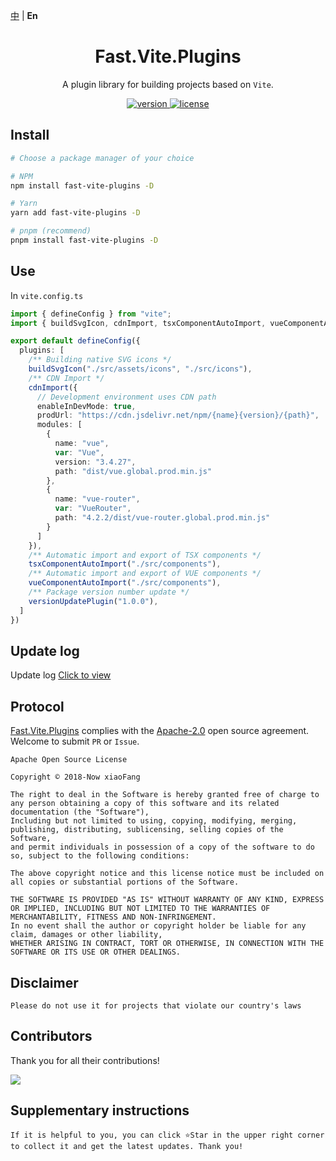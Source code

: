 [中](https://gitee.com/China-xiaoFang/fast.vite.plugins) | **En**

<h1 align="center">Fast.Vite.Plugins</h1>

<p align="center">
  A plugin library for building projects based on <code>Vite</code>.
</p>

<p align="center">
  <a href="https://www.npmjs.com/package/fast-vite-plugins">
    <img src="https://img.shields.io/npm/v/fast-vite-plugins?color=orange&label=" alt="version" />
  </a>
  <a href="https://gitee.com/China-xiaoFang/fast.vite.plugins/blob/master/LICENSE">
    <img src="https://img.shields.io/npm/l/fast-vite-plugins" alt="license" />
  </a>
</p>

## Install

```sh
# Choose a package manager of your choice

# NPM
npm install fast-vite-plugins -D

# Yarn
yarn add fast-vite-plugins -D

# pnpm (recommend)
pnpm install fast-vite-plugins -D
```

## Use

In `vite.config.ts`

```typescript
import { defineConfig } from "vite";
import { buildSvgIcon, cdnImport, tsxComponentAutoImport, vueComponentAutoImport, versionUpdatePlugin } from "fast-vite-plugins";

export default defineConfig({
  plugins: [
    /** Building native SVG icons */
    buildSvgIcon("./src/assets/icons", "./src/icons"),
    /** CDN Import */
    cdnImport({
      // Development environment uses CDN path
      enableInDevMode: true,
      prodUrl: "https://cdn.jsdelivr.net/npm/{name}{version}/{path}",
      modules: [
        {
          name: "vue",
          var: "Vue",
          version: "3.4.27",
          path: "dist/vue.global.prod.min.js"
        },
        {
          name: "vue-router",
          var: "VueRouter",
          path: "4.2.2/dist/vue-router.global.prod.min.js"
        }
      ]
    }),
    /** Automatic import and export of TSX components */
    tsxComponentAutoImport("./src/components"),
    /** Automatic import and export of VUE components */
    vueComponentAutoImport("./src/components"),
    /** Package version number update */
    versionUpdatePlugin("1.0.0"),
  ]
})
```

## Update log

Update log [Click to view](https://gitee.com/China-xiaoFang/fast.vite.plugins/commits/master)

## Protocol

[Fast.Vite.Plugins](https://gitee.com/China-xiaoFang/fast.vite.plugins) complies with the [Apache-2.0](https://gitee.com/China-xiaoFang/fast.vite.plugins/blob/master/LICENSE) open source agreement. Welcome to submit `PR` or `Issue`.

```
Apache Open Source License

Copyright © 2018-Now xiaoFang

The right to deal in the Software is hereby granted free of charge to any person obtaining a copy of this software and its related documentation (the "Software"),
Including but not limited to using, copying, modifying, merging, publishing, distributing, sublicensing, selling copies of the Software,
and permit individuals in possession of a copy of the software to do so, subject to the following conditions:

The above copyright notice and this license notice must be included on all copies or substantial portions of the Software.

THE SOFTWARE IS PROVIDED "AS IS" WITHOUT WARRANTY OF ANY KIND, EXPRESS OR IMPLIED, INCLUDING BUT NOT LIMITED TO THE WARRANTIES OF MERCHANTABILITY, FITNESS AND NON-INFRINGEMENT.
In no event shall the author or copyright holder be liable for any claim, damages or other liability,
WHETHER ARISING IN CONTRACT, TORT OR OTHERWISE, IN CONNECTION WITH THE SOFTWARE OR ITS USE OR OTHER DEALINGS.
```

## Disclaimer

```
Please do not use it for projects that violate our country's laws
```

## Contributors

Thank you for all their contributions!

<a href="https://github.com/China-xiaoFang/Fast.Vite.Plugins/graphs/contributors">
  <img src="https://contrib.rocks/image?repo=China-xiaoFang/Fast.Vite.Plugins" />
</a>

## Supplementary instructions

```
If it is helpful to you, you can click ⭐Star in the upper right corner to collect it and get the latest updates. Thank you!
```

